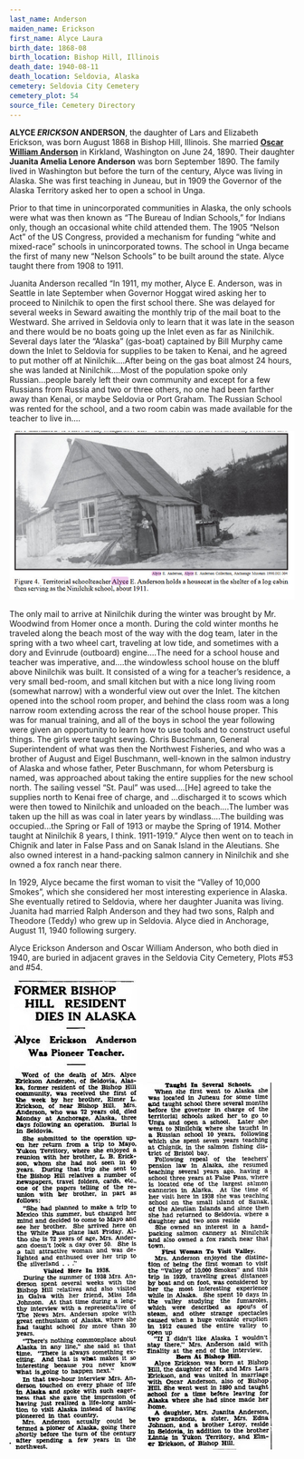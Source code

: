 ```yaml
---
last_name: Anderson
maiden_name: Erickson
first_name: Alyce Laura
birth_date: 1868-08
birth_location: Bishop Hill, Illinois
death_date: 1940-08-11
death_location: Seldovia, Alaska
cemetery: Seldovia City Cemetery
cemetery_plot: 54
source_file: Cemetery Directory
---
```

**ALYCE *ERICKSON* ANDERSON**, the daughter of Lars and Elizabeth Erickson, was born August 1868 in Bishop Hill, Illinois.  She married [**Oscar William Anderson**](./Anderson_Oscar_William.md) in Kirkland, Washington on June 24, 1890.   Their daughter **Juanita Amelia Lenore Anderson** was born September 1890.  The family lived in Washington but before the turn of the century, Alyce was living in Alaska.  She was first teaching in Juneau, but in 1909 the Governor of the Alaska Territory asked her to open a school in Unga.  

Prior to that time in unincorporated communities in Alaska, the only schools were what was then known as “The Bureau of Indian Schools,” for Indians only, though an occasional white child attended them.  The 1905 “Nelson Act” of the US Congress, provided a mechanism for funding “white and mixed-race” schools in unincorporated towns. The school in Unga became the first of many new “Nelson Schools” to be built around the state. Alyce taught there from 1908 to 1911. 

Juanita Anderson recalled “In 1911, my mother, Alyce E. Anderson, was in Seattle in late September when Governor Hoggat wired asking her to proceed to Ninilchik to open the first school there.  She was delayed for several weeks in Seward awaiting the monthly trip of the mail boat to the Westward.  She arrived in Seldovia only to learn that it was late in the season and there would be no boats going up the Inlet even as far as Ninilchik. Several days later the “Alaska” (gas-boat) captained by Bill Murphy came down the Inlet to Seldovia for supplies to be taken to Kenai, and he agreed to put mother off at Ninilchik....After being on the gas boat almost 24 hours, she was landed at Ninilchik....Most of the population spoke only Russian...people barely left their own community and except for a few Russians from Russia and two or three others, no one had been farther away than Kenai, or maybe Seldovia or Port Graham. The Russian School was rented for the school, and a two room cabin was made available for the teacher to live in....

![](../assets/images/Oscar%20and%20Alyce%20Erickson%20Anderson/media/image1.jpeg)

The only mail to arrive at Ninilchik during the winter was brought by Mr. Woodwind from Homer once a month. During the cold winter months he traveled along the beach most of the way with the dog team, later in the spring with a two wheel cart, traveling at low tide, and sometimes with a dory and Evinrude (outboard) engine....The need for a school house and teacher was imperative, and....the windowless school house on the bluff above Ninilchik was built. It consisted of a wing for a teacher’s residence, a very small bed-room, and small kitchen but with a nice long living room (somewhat narrow) with a wonderful view out over the Inlet. The kitchen opened into the school room proper, and behind the class room was a long narrow room extending across the rear of the school house proper. This was for manual training, and all of the boys in school the year following were given an opportunity to learn how to use tools and to construct useful things. The girls were taught sewing.  Chris Buschmann, General Superintendent of what was then the Northwest Fisheries, and who was a brother of August and Eigel Buschmann, well-known in the salmon industry of Alaska and whose father, Peter Buschmann, for whom Petersburg is named, was approached about taking the entire supplies for the new school north. The sailing vessel “St. Paul” was used....[He] agreed to take the supplies north to Kenai free of charge, and ...discharged it to scows which were then towed to Ninilchik and unloaded on the beach....The lumber was taken up the hill as was coal in later years by windlass....The building was occupied...the Spring or Fall of 1913 or maybe the Spring of 1914.  Mother taught at Ninilchik 8 years, I think. 1911-1919.”
Alyce then went on to teach in Chignik and later in False Pass and on Sanak Island in the Aleutians.  She also owned interest in a hand-packing salmon cannery in Ninilchik and she owned a fox ranch near there. 

In 1929, Alyce became the first woman to visit the “Valley of 10,000 Smokes”, which she considered her most interesting experience in Alaska. She eventually retired to Seldovia, where her daughter Juanita was living.  Juanita had married Ralph Anderson and they had two sons, Ralph and Theodore (Teddy) who grew up in Seldovia. Alyce died in Anchorage, August 11, 1940 following surgery.  

Alyce Erickson Anderson and Oscar William Anderson, who both died in 1940, are buried in adjacent graves in the Seldovia City Cemetery, Plots #53 and #54.

![](../assets/images/Oscar%20and%20Alyce%20Erickson%20Anderson/media/image2.jpeg)
![](../assets/images/Oscar%20and%20Alyce%20Erickson%20Anderson/media/image3.jpeg)


 
 

    
 


